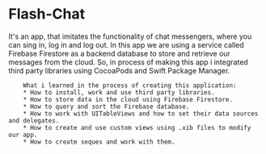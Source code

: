 # Flash-Chat


It's an app, that imitates the functionality of chat messengers, where you can sing in, log in and log out. In this app we are using a service called Firebase Firestore as a backend database to store and retrieve our messages from the cloud. So, in process of making this app i integrated third party libraries using CocoaPods and Swift Package Manager. 

        What i learned in the process of creating this application:
        * How to install, work and use third party libraries.
        * How to store data in the cloud using Firebase Firestore.
        * How to query and sort the Firebase database. 
        * How to work with UITableViews and how to set their data sources and delegates.
        * How to create and use custom views using .xib files to modify our app.
        * How to create seques and work with them.
